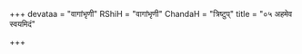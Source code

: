+++
devataa = "वागांभृणी"
RShiH = "वागांभृणी"
ChandaH = "त्रिष्टुप्"
title = "०५ अहमेव स्वयमिदं"

+++
